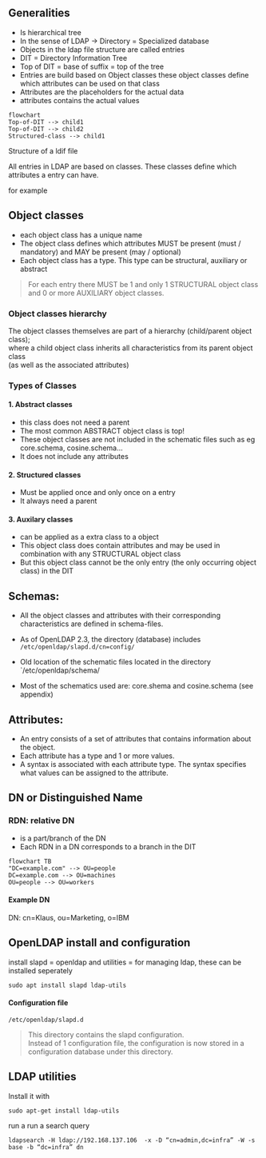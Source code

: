 ## Generalities
- Is hierarchical tree
- In the sense of LDAP -> Directory = Specialized database
- Objects in the ldap file structure are called entries
- DIT = Directory Information Tree
- Top of DIT = base of suffix = top of the tree
- Entries are build based on Object classes these object classes define which attributes can be used on that class
- Attributes are the placeholders for the actual data
- attributes contains the actual values

```mermaid
flowchart
Top-of-DIT --> child1
Top-of-DIT --> child2
Structured-class --> child1
```


Structure of a ldif file

All entries in LDAP are based on classes. These classes define which attributes a entry can have.

for example 
## Object classes
- each object class has a unique name
- The object class defines which attributes MUST be present (must / mandatory) and MAY be present (may / optional)
- Each object class has a type. This type can be structural, auxiliary or abstract

>For each entry there MUST be 1 and only 1 STRUCTURAL object class and 0 or more AUXILIARY object classes.

### Object classes hierarchy
The object classes themselves are part of a hierarchy (child/parent object class);  
where a child object class inherits all characteristics from its parent object class  
(as well as the associated attributes)
### Types of Classes

#### 1. Abstract classes
- this class does not need a parent
- The most common ABSTRACT object class is top!
- These object classes are not included in the schematic files such as eg core.schema, cosine.schema…
- It does not include any attributes
#### 2. Structured classes
- Must be applied once and only once on a entry
- It always need a parent
#### 3. Auxilary classes
- can be applied as a extra class to a object
- This object class does contain attributes and may be used in combination with any STRUCTURAL object class
- But this object class cannot be the only entry (the only occurring object class) in the DIT


## Schemas:

- All the object classes and attributes with their corresponding characteristics are defined in schema-files.
- As of OpenLDAP 2.3, the directory (database) includes
`/etc/openldap/slapd.d/cn=config/`
- Old location of the schematic files located in the directory `/etc/openldap/schema/

- Most of the schematics used are:
core.shema and cosine.schema (see appendix)

## Attributes:

- An entry consists of a set of attributes that contains information about the object.
- Each attribute has a type and 1 or more values.
- A syntax is associated with each attribute type. The syntax specifies what values ​​can be assigned to the attribute.

## DN or Distinguished Name
### RDN: relative DN
- is a part/branch of the DN
- Each RDN in a DN corresponds to a branch in the DIT

```mermaid
flowchart TB
"DC=example.com" --> OU=people
DC=example.com --> OU=machines
OU=people --> OU=workers
```

#### Example DN
DN: cn=Klaus, ou=Marketing, o=IBM

## OpenLDAP install and configuration
install slapd = openldap and utilities = for managing ldap, these can be installed seperately

```
sudo apt install slapd ldap-utils
```
#### Configuration file
```
/etc/openldap/slapd.d
```
>This directory contains the slapd configuration.  
>Instead of 1 configuration file, the configuration is now stored in a configuration database under this directory.


## LDAP utilities
Install it with
```
sudo apt-get install ldap-utils
```


run a run a search query
```
ldapsearch -H ldap://192.168.137.106  -x -D “cn=admin,dc=infra” -W -s base -b “dc=infra” dn
```